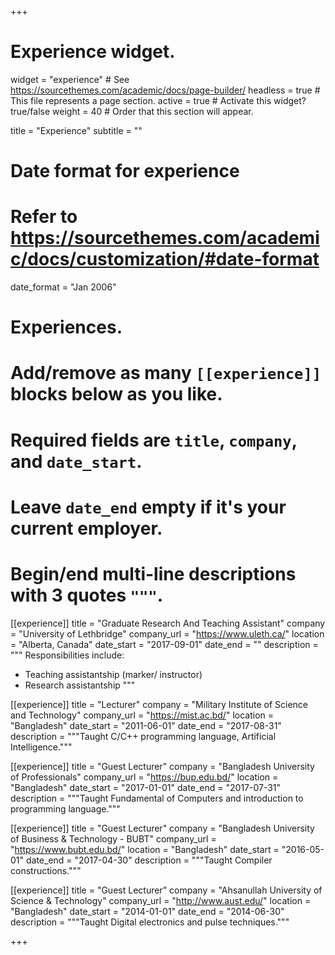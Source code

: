 +++
# Experience widget.
widget = "experience"  # See https://sourcethemes.com/academic/docs/page-builder/
headless = true  # This file represents a page section.
active = true  # Activate this widget? true/false
weight = 40  # Order that this section will appear.

title = "Experience"
subtitle = ""

# Date format for experience
#   Refer to https://sourcethemes.com/academic/docs/customization/#date-format
date_format = "Jan 2006"

# Experiences.
#   Add/remove as many `[[experience]]` blocks below as you like.
#   Required fields are `title`, `company`, and `date_start`.
#   Leave `date_end` empty if it's your current employer.
#   Begin/end multi-line descriptions with 3 quotes `"""`.
[[experience]]
  title = "Graduate Research And Teaching Assistant"
  company = "University of Lethbridge"
  company_url = "https://www.uleth.ca/"
  location = "Alberta, Canada"
  date_start = "2017-09-01"
  date_end = ""
  description = """
  Responsibilities include:
  
  * Teaching assistantship (marker/ instructor)
  * Research assistantship
  """

[[experience]]
  title = "Lecturer"
  company = "Military Institute of Science and Technology"
  company_url = "https://mist.ac.bd/"
  location = "Bangladesh"
  date_start = "2011-06-01"
  date_end = "2017-08-31"
  description = """Taught C/C++ programming language, Artificial Intelligence."""

[[experience]]
  title = "Guest Lecturer"
  company = "Bangladesh University of Professionals"
  company_url = "https://bup.edu.bd/"
  location = "Bangladesh"
  date_start = "2017-01-01"
  date_end = "2017-07-31"
  description = """Taught Fundamental of Computers and introduction to programming language."""

[[experience]]
  title = "Guest Lecturer"
  company = "Bangladesh University of Business & Technology - BUBT"
  company_url = "https://www.bubt.edu.bd/"
  location = "Bangladesh"
  date_start = "2016-05-01"
  date_end = "2017-04-30"
  description = """Taught Compiler constructions."""

[[experience]]
  title = "Guest Lecturer"
  company = "Ahsanullah University of Science & Technology"
  company_url = "http://www.aust.edu/"
  location = "Bangladesh"
  date_start = "2014-01-01"
  date_end = "2014-06-30"
  description = """Taught Digital electronics and pulse techniques."""

+++
